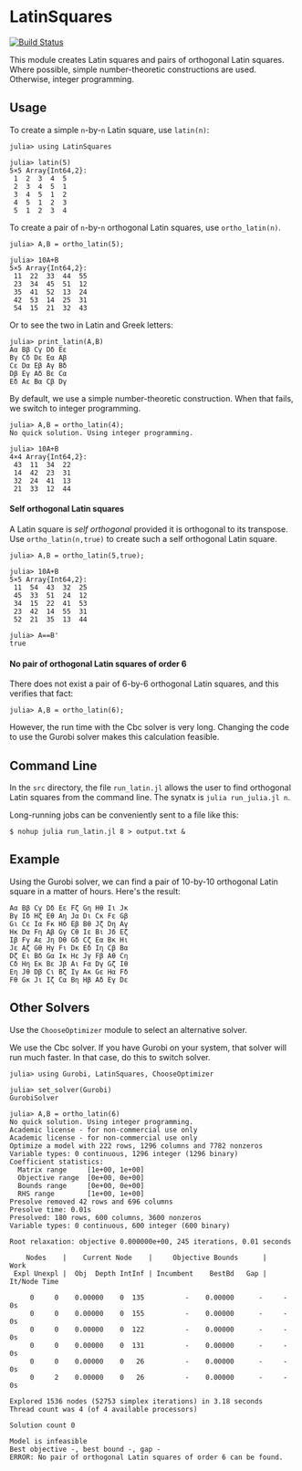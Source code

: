 # LatinSquares

[![Build Status](https://travis-ci.com/scheinerman/LatinSquares.jl.svg?branch=master)](https://travis-ci.com/scheinerman/LatinSquares.jl)



This module creates Latin squares and pairs of orthogonal Latin squares.
Where possible, simple number-theoretic constructions are used. Otherwise,
integer programming.

## Usage

To create a simple `n`-by-`n` Latin square, use `latin(n)`:
```
julia> using LatinSquares

julia> latin(5)
5×5 Array{Int64,2}:
 1  2  3  4  5
 2  3  4  5  1
 3  4  5  1  2
 4  5  1  2  3
 5  1  2  3  4
```

To create a pair of `n`-by-`n` orthogonal Latin squares, use `ortho_latin(n)`.
```
julia> A,B = ortho_latin(5);

julia> 10A+B
5×5 Array{Int64,2}:
 11  22  33  44  55
 23  34  45  51  12
 35  41  52  13  24
 42  53  14  25  31
 54  15  21  32  43
```
Or to see the two in Latin and Greek letters:
```
julia> print_latin(A,B)
Aα Bβ Cγ Dδ Eε
Bγ Cδ Dε Eα Aβ
Cε Dα Eβ Aγ Bδ
Dβ Eγ Aδ Bε Cα
Eδ Aε Bα Cβ Dγ
```


By default, we use a simple number-theoretic construction. When that fails,
we switch to integer programming.
```
julia> A,B = ortho_latin(4);
No quick solution. Using integer programming.

julia> 10A+B
4×4 Array{Int64,2}:
 43  11  34  22
 14  42  23  31
 32  24  41  13
 21  33  12  44
```

#### Self orthogonal Latin squares

A Latin square is *self orthogonal* provided it is orthogonal to
its transpose. Use `ortho_latin(n,true)` to create such a self
orthogonal Latin square.
```
julia> A,B = ortho_latin(5,true);

julia> 10A+B
5×5 Array{Int64,2}:
 11  54  43  32  25
 45  33  51  24  12
 34  15  22  41  53
 23  42  14  55  31
 52  21  35  13  44

julia> A==B'
true
```

#### No pair of orthogonal Latin squares of order 6

There does not exist a pair of 6-by-6 orthogonal Latin squares, and this
verifies that fact:
```
julia> A,B = ortho_latin(6);
```
However, the run time with the Cbc solver is very long. Changing the code
to use the Gurobi solver makes this calculation feasible.


## Command Line

In the `src` directory, the file `run_latin.jl` allows the user to find
orthogonal Latin squares from the command line. The synatx is
`julia run_julia.jl n`.

Long-running jobs can be conveniently sent to a file like this:
```
$ nohup julia run_latin.jl 8 > output.txt &
```

## Example

Using the Gurobi solver, we can find a pair of 10-by-10 orthogonal Latin
square in a matter of hours. Here's the result:
```
Aα Bβ Cγ Dδ Eε Fζ Gη Hθ Iι Jκ
Bγ Iδ Hζ Eθ Aη Jα Dι Cκ Fε Gβ
Gι Cε Iα Fκ Hδ Eβ Bθ Jζ Dη Aγ
Hκ Dα Fη Aβ Gγ Cθ Iε Bι Jδ Eζ
Iβ Fγ Aε Jη Dθ Gδ Cζ Eα Bκ Hι
Jε Aζ Gθ Hγ Fι Dκ Eδ Iη Cβ Bα
Dζ Eι Bδ Gα Iκ Hε Jγ Fβ Aθ Cη
Cδ Hη Eκ Bε Jβ Aι Fα Dγ Gζ Iθ
Eη Jθ Dβ Cι Bζ Iγ Aκ Gε Hα Fδ
Fθ Gκ Jι Iζ Cα Bη Hβ Aδ Eγ Dε
```

## Other Solvers

Use the `ChooseOptimizer` module to select an alternative solver.

We use the Cbc solver. If you have Gurobi on your system, that solver
will run much faster. In that case, do this to switch solver.

```
julia> using Gurobi, LatinSquares, ChooseOptimizer

julia> set_solver(Gurobi)
GurobiSolver

julia> A,B = ortho_latin(6)
No quick solution. Using integer programming.
Academic license - for non-commercial use only
Academic license - for non-commercial use only
Optimize a model with 222 rows, 1296 columns and 7782 nonzeros
Variable types: 0 continuous, 1296 integer (1296 binary)
Coefficient statistics:
  Matrix range     [1e+00, 1e+00]
  Objective range  [0e+00, 0e+00]
  Bounds range     [0e+00, 0e+00]
  RHS range        [1e+00, 1e+00]
Presolve removed 42 rows and 696 columns
Presolve time: 0.01s
Presolved: 180 rows, 600 columns, 3600 nonzeros
Variable types: 0 continuous, 600 integer (600 binary)

Root relaxation: objective 0.000000e+00, 245 iterations, 0.01 seconds

    Nodes    |    Current Node    |     Objective Bounds      |     Work
 Expl Unexpl |  Obj  Depth IntInf | Incumbent    BestBd   Gap | It/Node Time

     0     0    0.00000    0  135          -    0.00000      -     -    0s
     0     0    0.00000    0  155          -    0.00000      -     -    0s
     0     0    0.00000    0  122          -    0.00000      -     -    0s
     0     0    0.00000    0  131          -    0.00000      -     -    0s
     0     0    0.00000    0   26          -    0.00000      -     -    0s
     0     2    0.00000    0   26          -    0.00000      -     -    0s

Explored 1536 nodes (52753 simplex iterations) in 3.18 seconds
Thread count was 4 (of 4 available processors)

Solution count 0

Model is infeasible
Best objective -, best bound -, gap -
ERROR: No pair of orthogonal Latin squares of order 6 can be found.
```
